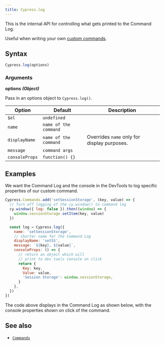 ```yaml
---
title: Cypress.log
---
```


This is the internal API for controlling what gets printed to the Command Log.

Useful when writing your own
[custom commands](/api/cypress-api/custom-commands).

## Syntax

```javascript
Cypress.log(options)
```

### Arguments

**<Icon name="angle-right"/> options** **_(Object)_**

Pass in an options object to `Cypress.log()`.

| Option         | Default               | Description                                 |
| -------------- | --------------------- | ------------------------------------------- |
| `$el`          | `undefined`           |
| `name`         | `name of the command` |
| `displayName`  | `name of the command` | Overrides `name` only for display purposes. |
| `message`      | `command args`        |
| `consoleProps` | `function() {}`       |

## Examples

We want the Command Log and the console in the DevTools to log specific
properties of our custom command.

```javascript
Cypress.Commands.add('setSessionStorage', (key, value) => {
  // Turn off logging of the cy.window() to command log
  cy.window({ log: false }).then((window) => {
    window.sessionStorage.setItem(key, value)
  })

  const log = Cypress.log({
    name: 'setSessionStorage',
    // shorter name for the Command Log
    displayName: 'setSS',
    message: `${key}, ${value}`,
    consoleProps: () => {
      // return an object which will
      // print to dev tools console on click
      return {
        Key: key,
        Value: value,
        'Session Storage': window.sessionStorage,
      }
    },
  })
})
```

The code above displays in the Command Log as shown below, with the console
properties shown on click of the command.

<DocsImage src="/img/api/Cypress.log-custom-logging-and-console.png" alt="Custom logging of custom command" />

## See also

- [`Commands`](/api/cypress-api/custom-commands)
